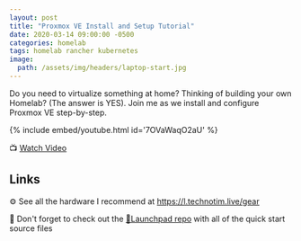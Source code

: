 ```yaml
---
layout: post
title: "Proxmox VE Install and Setup Tutorial"
date: 2020-03-14 09:00:00 -0500
categories: homelab
tags: homelab rancher kubernetes
image:
  path: /assets/img/headers/laptop-start.jpg
---
```


Do you need to virtualize something at home?  Thinking of building your own Homelab? (The answer is YES).  Join me as we install and configure Proxmox VE step-by-step.

{% include embed/youtube.html id='7OVaWaqO2aU' %}

📺 [Watch Video](https://www.youtube.com/watch?v=7OVaWaqO2aU)

## Links

⚙️ See all the hardware I recommend at <https://l.technotim.live/gear>

🚀 Don't forget to check out the [🚀Launchpad repo](https://l.technotim.live/quick-start) with all of the quick start source files
